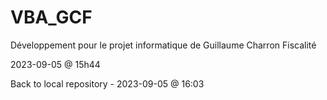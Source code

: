 # VBA_GCF
Développement pour le projet informatique de Guillaume Charron Fiscalité

2023-09-05 @ 15h44

Back to local repository - 2023-09-05 @ 16:03